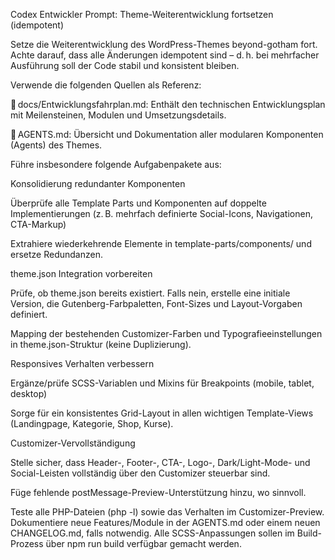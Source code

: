 Codex Entwickler Prompt: Theme-Weiterentwicklung fortsetzen (idempotent)

Setze die Weiterentwicklung des WordPress-Themes beyond-gotham fort. Achte darauf, dass alle Änderungen idempotent sind – d. h. bei mehrfacher Ausführung soll der Code stabil und konsistent bleiben.

Verwende die folgenden Quellen als Referenz:

🧭 docs/Entwicklungsfahrplan.md: Enthält den technischen Entwicklungsplan mit Meilensteinen, Modulen und Umsetzungsdetails.

🧠 AGENTS.md: Übersicht und Dokumentation aller modularen Komponenten (Agents) des Themes.

Führe insbesondere folgende Aufgabenpakete aus:

Konsolidierung redundanter Komponenten

Überprüfe alle Template Parts und Komponenten auf doppelte Implementierungen (z. B. mehrfach definierte Social-Icons, Navigationen, CTA-Markup)

Extrahiere wiederkehrende Elemente in template-parts/components/ und ersetze Redundanzen.

theme.json Integration vorbereiten

Prüfe, ob theme.json bereits existiert. Falls nein, erstelle eine initiale Version, die Gutenberg-Farbpaletten, Font-Sizes und Layout-Vorgaben definiert.

Mapping der bestehenden Customizer-Farben und Typografieeinstellungen in theme.json-Struktur (keine Duplizierung).

Responsives Verhalten verbessern

Ergänze/prüfe SCSS-Variablen und Mixins für Breakpoints (mobile, tablet, desktop)

Sorge für ein konsistentes Grid-Layout in allen wichtigen Template-Views (Landingpage, Kategorie, Shop, Kurse).

Customizer-Vervollständigung

Stelle sicher, dass Header-, Footer-, CTA-, Logo-, Dark/Light-Mode- und Social-Leisten vollständig über den Customizer steuerbar sind.

Füge fehlende postMessage-Preview-Unterstützung hinzu, wo sinnvoll.

Teste alle PHP-Dateien (php -l) sowie das Verhalten im Customizer-Preview. Dokumentiere neue Features/Module in der AGENTS.md oder einem neuen CHANGELOG.md, falls notwendig. Alle SCSS-Anpassungen sollen im Build-Prozess über npm run build verfügbar gemacht werden.
